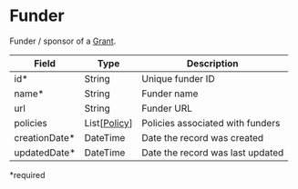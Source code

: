 # Funder

Funder / sponsor of a [Grant](Grant.md).

| Field  		| Type  		| Description |
| ------------- | ------------- | ------------- |
| id* | String | Unique funder ID |
| name* | String | Funder name |  
| url | String | Funder URL |
| policies | List[[Policy](Policy.md)] | Policies associated with funders  |
| creationDate* | DateTime | Date the record was created |
| updatedDate* | DateTime | Date the record was last updated |

*required
